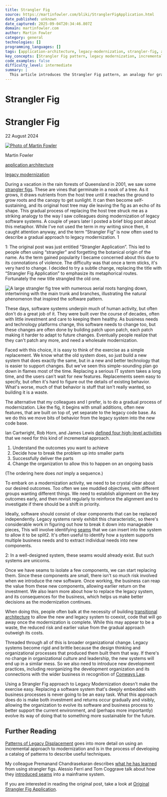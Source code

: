 ```yaml
---
title: Strangler Fig
source: https://martinfowler.com/bliki/StranglerFigApplication.html
date_published: unknown
date_captured: 2025-09-04T20:34:46.807Z
domain: martinfowler.com
author: Martin Fowler
category: general
technologies: []
programming_languages: []
tags: [application-architecture, legacy-modernization, strangler-fig, architectural-patterns, refactoring, systems-design, organizational-change, incremental-development, software-evolution, enterprise-architecture]
key_concepts: [Strangler Fig pattern, legacy modernization, incremental approach, transitional architecture, "Conway's Law", architectural seams, organizational change, system replacement]
code_examples: false
difficulty_level: intermediate
summary: |
  This article introduces the Strangler Fig pattern, an analogy for gradually modernizing legacy software systems. It proposes an incremental approach to replacing monolithic systems, contrasting it with the often-failed strategy of wholesale replacement. The pattern involves building new functionalities alongside the old system, slowly migrating behavior until the legacy system is fully replaced. Key aspects include defining clear outcomes, breaking down problems into manageable parts, delivering new components, and fostering necessary organizational changes. The author emphasizes the value of transitional architecture and adapting development practices for sustainable software evolution.
---
```

# Strangler Fig

# Strangler Fig

22 August 2024

[![Photo of Martin Fowler](/mf.jpg "Photo of Martin Fowler")](/)

Martin Fowler

[application architecture](/tags/application%20architecture.html)

[legacy modernization](/tags/legacy%20modernization.html)

During a vacation in the rain forests of Queensland in 2001, we saw some [strangler figs](https://en.wikipedia.org/wiki/Strangler_fig). These are vines that germinate in a nook of a tree. As it grows, it draws nutrients from the host tree until it reaches the ground to grow roots and the canopy to get sunlight. It can then become self-sustaining, and its original host tree may die leaving the fig as an echo of its shape. This gradual process of replacing the host tree struck me as a striking analogy to the way I saw colleagues doing modernization of legacy software systems. A couple of years later I posted a brief blog post about this metaphor. While I've not used the term in my writing since then, it caught attention anyway, and the term “Strangler Fig” is now often used to describe a gradual approach to legacy modernization. 1

1: The original post was just entitled “Strangler Application”. This led to people often using “strangler” and forgetting the botanical origin of the name. As the term gained popularity I became concerned about this due to its connotations of violence. The difficulty was that once a term sticks, it's very hard to change. I decided to try a subtle change, replacing the title with “Strangler Fig Application” to emphasize its metaphorical routes. Fortunately the new title strangled the old one.

![A large strangler fig tree with numerous aerial roots hanging down, intertwining with the main trunk and branches, illustrating the natural phenomenon that inspired the software pattern.](images/stranglerApplication/11090068.jpg)

These days, software systems underpin much of human activity, but often don't do a great job of it. They were built over the course of decades, often with little investment and care to keeping them healthy. As business needs and technology platforms change, this software needs to change too, but these changes are often done by building patch upon patch, each patch making it harder to adapt to future changes. Eventually people realize that they can't patch any more, and need a wholesale modernization.

Faced with this choice, it is easy to think of the exercise as a simple replacement. We know what the old system does, so just build a new system that does exactly the same, but in a new and better technology that is easier to support changes. But we've seen this simple-sounding plan go down in flames most of the time. Replacing a serious IT system takes a long time, and the users can't wait for new features. Replacements seem easy to specify, but often it's hard to figure out the details of existing behavior. What's worse, much of that behavior is stuff that isn't really wanted, so building it is a waste.

The alternative that my colleagues and I prefer, is to do a gradual process of modernization. Like the fig, it begins with small additions, often new features, that are built on top of, yet separate to the legacy code base. As we do this we move bits of behavior from the legacy system into the new code base.

Ian Cartwright, Rob Horn, and James Lewis [defined four high-level activities](/articles/patterns-legacy-displacement/) that we need for this kind of incremental approach.

1.  Understand the outcomes you want to achieve
2.  Decide how to break the problem up into smaller parts
3.  Successfully deliver the parts
4.  Change the organization to allow this to happen on an ongoing basis

(The ordering here does _not_ imply a sequence.)

To embark on a modernization activity, we need to be crystal clear about our desired outcomes. Too often we see muddled objectives, with different groups wanting different things. We need to establish alignment on the key outcomes early, and then revisit regularly to reinforce the alignment and to investigate if there should be a shift in priority.

Ideally, software should consist of clear components that can be replaced independently. Legacy systems rarely exhibit this characteristic, so there's considerable work in figuring out how to break it down into manageable pieces, This will involve identifying [seams](/bliki/LegacySeam.html) that we can insert into the system to allow it to be split2. It's often useful to identify how a system supports multiple business needs and to extract individual needs into new components.

2: In a well-designed system, these seams would already exist. But such systems are unicorns.

Once we have seams to isolate a few components, we can start replacing them. Since these components are small, there isn't so much risk involved when we introduce the new software. Once working, the business can reap the value from these new components, allowing earlier return on the investment. We also learn more about how to replace the legacy system, and its consequences for the business, which helps us make better decisions as the modernization continues.

When doing this, people often balk at the necessity of building [transitional architecture](/articles/patterns-legacy-displacement/transitional-architecture.html) to allow the new and legacy system to coexist, code that will go away once the modernization is complete. While this may appear to be a waste, the reduced risk and earlier value from the gradual approach outweigh its costs.

Threaded through all of this is broader organizational change. Legacy systems become rigid and brittle because the design thinking and organizational processes that produced them built them that way. If there's no change in organizational culture and leadership, the new systems will end up in a similar mess. So we also need to introduce new development practices, including reorganizing the development organization and its connections with the wider business in recognition of [Conways Law](/bliki/ConwaysLaw.html).

Using a Strangler Fig approach to Legacy Modernization doesn't make the exercise easy. Replacing a software system that's deeply embedded with business processes is never going to be an easy task. What this approach does do is make both investment and returns occur gradually and visibly, allowing the organization to evolve its software and business process to better support the current environment, and (perhaps more importantly) evolve its way of doing that to something more sustainable for the future.

## Further Reading

[Patterns of Legacy Displacement](/articles/patterns-legacy-displacement/) goes into more detail on using an incremental approach to modernization and is in the process of developing a catalog of patterns to describe useful techniques.

My colleague Premanand Chandrasekaran describes [what he has learned](https://www.thoughtworks.com/insights/articles/embracing-strangler-fig-pattern-legacy-modernization-part-one) from using strangler figs. Alessio Ferri and Tom Coggrave talk about how they [introduced seams](/articles/uncovering-mainframe-seams.html) into a mainframe system.

If you are interested in reading the original post, take a look at [Original Strangler Fig Application](/bliki/OriginalStranglerFigApplication.html).